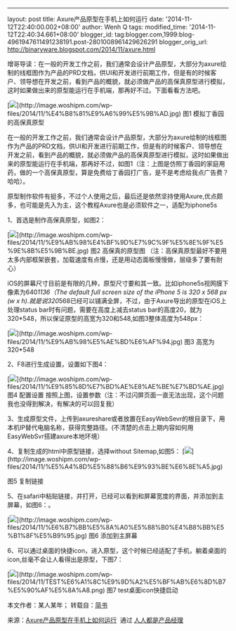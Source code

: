 ---
layout: post
title: Axure产品原型在手机上如何运行
date: '2014-11-12T22:40:00.002+08:00'
author: Wenh Q
tags:
modified_time: '2014-11-12T22:40:34.661+08:00'
blogger_id: tag:blogger.com,1999:blog-4961947611491238191.post-2801008961429626291
blogger_orig_url: http://binaryware.blogspot.com/2014/11/axure.html


增哥导读：在一般的开发工作之前，我们通常会设计产品原型，大部分为axure绘制的线框图作为产品的PRD文档，供UI和开发进行前期工作，但是有的时候客户、领导想在开发之前，看到产品的概貌，就必须做产品的高保真原型进行模拟，这时如果做出来的原型能运行在手机端，那再好不过。下面看看方法吧。

[![](https://images-blogger-opensocial.googleusercontent.com/gadgets/proxy?url=http%3A%2F%2Fimage.woshipm.com%2Fwp-files%2F2014%2F11%2F%25E4%25B8%2581%25E9%25A6%2599%25E5%259B%25AD-360x202.jpg&container=blogger&gadget=a&rewriteMime=image%2F*)](http://image.woshipm.com/wp-files/2014/11/%E4%B8%81%E9%A6%99%E5%9B%AD.jpg)
图1 模拟丁香园的高保真原型

在一般的开发工作之前，我们通常会设计产品原型，大部分为axure绘制的线框图作为产品的PRD文档，供UI和开发进行前期工作，但是有的时候客户、领导想在开发之前，看到产品的概貌，就必须做产品的高保真原型进行模拟，这时如果做出来的原型能运行在手机端，那再好不过，如图1（注：上图是仿照丁香园的家庭用药，做的一个高保真原型，算是免费给丁香园打广告，是不是考虑给我点广告费？哈哈）。

原型制作软件有挺多，不过个人使用之后，最后还是依然坚持使用Axure,优点颇多，也可能是先入为主，这个教程Axure也是必须软件之一，适配为iphone5s

1、首选是制作高保真原型，如图2：

[![](https://images-blogger-opensocial.googleusercontent.com/gadgets/proxy?url=http%3A%2F%2Fimage.woshipm.com%2Fwp-files%2F2014%2F11%2F%25E9%25AB%2598%25E4%25BF%259D%25E7%259C%259F%25E5%258E%259F%25E5%259E%258B%25E5%259B%25BE-360x232.jpg&container=blogger&gadget=a&rewriteMime=image%2F*)](http://image.woshipm.com/wp-files/2014/11/%E9%AB%98%E4%BF%9D%E7%9C%9F%E5%8E%9F%E5%9E%8B%E5%9B%BE.jpg)
图2 高保真的原型图
（注：高保真原型最好不要用太多内部框架嵌套，加载速度有点慢，还是用动态面板慢慢做，层级多了要有耐心）

iOS的屏幕尺寸目前是有限的几种，原型尺寸要和其一致。比如iphone5s视网膜下像素为640*1136（The
default full screen size of the iPhone 5 is 320 x 568 px (w x
h).就是说320*568已经可以铺满全屏，不过，由于Axure导出的原型在iOS上处理status
bar时有问题，需要在高度上减去status
bar的高度20，就为320*548，所以保证原型的高宽为320和548,如图3整体高度为548px：

[![](https://images-blogger-opensocial.googleusercontent.com/gadgets/proxy?url=http%3A%2F%2Fimage.woshipm.com%2Fwp-files%2F2014%2F11%2F%25E9%25AB%2598%25E5%25AE%25BD%25E6%25AF%2594-305x268.jpg&container=blogger&gadget=a&rewriteMime=image%2F*)](http://image.woshipm.com/wp-files/2014/11/%E9%AB%98%E5%AE%BD%E6%AF%94.jpg)
图3 高宽为320*548

2、F8进行生成设置，设置如下图4：

[![](https://images-blogger-opensocial.googleusercontent.com/gadgets/proxy?url=http%3A%2F%2Fimage.woshipm.com%2Fwp-files%2F2014%2F11%2F%25E9%2585%258D%25E7%25BD%25AE%25E8%25AE%25BE%25E7%25BD%25AE-269x268.jpg&container=blogger&gadget=a&rewriteMime=image%2F*)](http://image.woshipm.com/wp-files/2014/11/%E9%85%8D%E7%BD%AE%E8%AE%BE%E7%BD%AE.jpg)
图4 配置设置
按照上图，设置参数（注：不过闪屏页面一直无法出现，这个问题我也没得到解决，有解决的可以回复我）

3、生成原型文件，上传到axureshare或者放置在EasyWebSevr的根目录下，用本机IP替代电脑名称，获得完整路径。(不清楚的点击上期内容如何用EasyWebSvr搭建axure本地环境）

4、复制生成的html中原型链接，选择without Sitemap,如图5：
[![](https://images-blogger-opensocial.googleusercontent.com/gadgets/proxy?url=http%3A%2F%2Fimage.woshipm.com%2Fwp-files%2F2014%2F11%2F%25E5%25A4%258D%25E5%2588%25B6%25E9%2593%25BE%25E6%258E%25A5-254x268.jpg&container=blogger&gadget=a&rewriteMime=image%2F*)](http://image.woshipm.com/wp-files/2014/11/%E5%A4%8D%E5%88%B6%E9%93%BE%E6%8E%A5.jpg)

图5 复制链接

5、在safari中粘贴链接，并打开，已经可以看到和屏幕宽度的界面，并添加到主屏幕，如图6：。

[![](https://images-blogger-opensocial.googleusercontent.com/gadgets/proxy?url=http%3A%2F%2Fimage.woshipm.com%2Fwp-files%2F2014%2F11%2F%25E6%25B7%25BB%25E5%258A%25A0%25E5%2588%25B0%25E4%25B8%25BB%25E5%25B1%258F%25E5%25B9%2595-151x268.jpg&container=blogger&gadget=a&rewriteMime=image%2F*)](http://image.woshipm.com/wp-files/2014/11/%E6%B7%BB%E5%8A%A0%E5%88%B0%E4%B8%BB%E5%B1%8F%E5%B9%95.jpg)
图6 添加到主屏幕

6、可以通过桌面的快捷icon，进入原型，这个时候已经适配了手机，躺着桌面的icon,丝毫不会让人看得出是原型，下图7：

[![](https://images-blogger-opensocial.googleusercontent.com/gadgets/proxy?url=http%3A%2F%2Fimage.woshipm.com%2Fwp-files%2F2014%2F11%2FTEST%25E6%25A1%258C%25E9%259D%25A2%25E5%25BF%25AB%25E6%258D%25B7%25E5%2590%25AF%25E5%258A%25A8-150x268.png&container=blogger&gadget=a&rewriteMime=image%2F*)](http://image.woshipm.com/wp-files/2014/11/TEST%E6%A1%8C%E9%9D%A2%E5%BF%AB%E6%8D%B7%E5%90%AF%E5%8A%A8.png)
图7 test桌面icon快捷启动

本文作者：某人某年；
转载自：[简书](http://www.jianshu.com/p/3dc243cd2b6c)

来源：[Axure产品原型在手机上如何运行](http://www.woshipm.com/pmd/117713.html)  通过 [人人都是产品经理](http://www.woshipm.com/)
